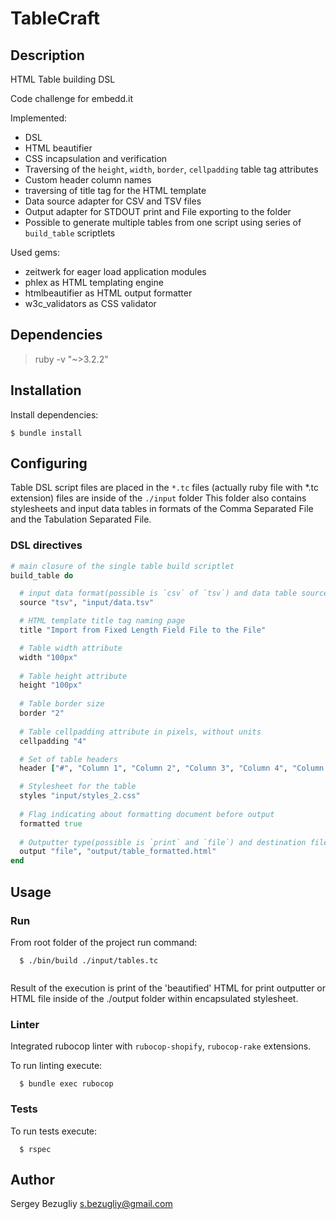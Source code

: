 # TableCraft

## Description
HTML Table building DSL
 
Code challenge for embedd.it

Implemented:

 - DSL
 - HTML beautifier
 - CSS incapsulation and verification
 - Traversing of the `height`, `width`, `border`, `cellpadding` table tag attributes
 - Custom header column names
 - traversing of title tag for the HTML template   
 - Data source adapter for CSV and TSV files
 - Output adapter for STDOUT print and File exporting to the folder
 - Possible to generate multiple tables from one script using series of `build_table` scriptlets
 
Used gems:

  - zeitwerk for eager load application modules
  - phlex as HTML templating engine
  - htmlbeautifier as HTML output formatter
  - w3c_validators as CSS validator

## Dependencies

  > ruby -v "~>3.2.2"

## Installation

Install dependencies:

    $ bundle install

## Configuring

Table DSL script files are placed in the `*.tc` files (actually ruby file with *.tc extension) files are inside of the `./input` folder
This folder also contains stylesheets and input data tables in formats of the Comma Separated File and the Tabulation Separated File. 

### DSL directives

```ruby
# main closure of the single table build scriptlet
build_table do

  # input data format(possible is `csv` of `tsv`) and data table source file, without header row(only data)
  source "tsv", "input/data.tsv"

  # HTML template title tag naming page
  title "Import from Fixed Length Field File to the File"

  # Table width attribute
  width "100px"
  
  # Table height attribute
  height "100px"
  
  # Table border size
  border "2"
  
  # Table cellpadding attribute in pixels, without units
  cellpadding "4"

  # Set of table headers
  header ["#", "Column 1", "Column 2", "Column 3", "Column 4", "Column 5"]

  # Stylesheet for the table
  styles "input/styles_2.css"
  
  # Flag indicating about formatting document before output
  formatted true
  
  # Outputter type(possible is `print` and `file`) and destination file path 
  output "file", "output/table_formatted.html"
end

```

## Usage

### Run

From root folder of the project run command:

```shell
  $ ./bin/build ./input/tables.tc
  
```

Result of the execution is print of the 'beautified' HTML for print outputter or HTML file inside of the ./output folder within encapsulated stylesheet.

### Linter

Integrated rubocop linter with `rubocop-shopify`, `rubocop-rake` extensions.

To run linting execute:

```shell
  $ bundle exec rubocop
```

### Tests

To run tests execute:

```shell
  $ rspec
```

## Author

Sergey Bezugliy <s.bezugliy@gmail.com>
